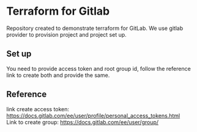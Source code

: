 # Terraform for Gitlab

Repository created to demonstrate terraform for GitLab. We use gitlab provider to provision project and project set up.

## Set up
 You need to provide access token and root group id, follow the reference link to create both and provide the same.

## Reference
link create access token: https://docs.gitlab.com/ee/user/profile/personal_access_tokens.html </br>
Link to create group: https://docs.gitlab.com/ee/user/group/ </br>

